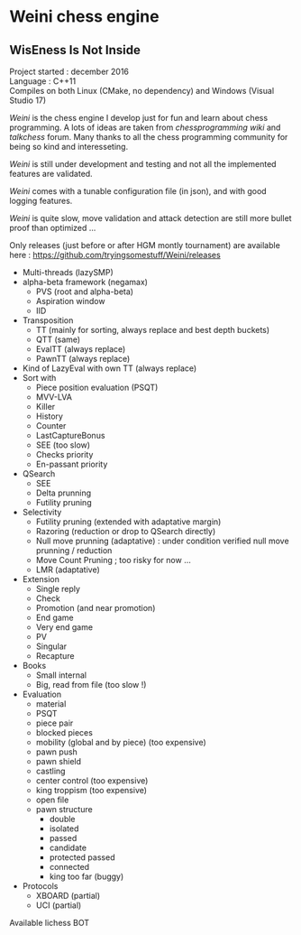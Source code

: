 # Weini chess engine  
## WisEness Is Not Inside  

Project started : december 2016  
Language : C++11  
Compiles on both Linux (CMake, no dependency) and Windows (Visual Studio 17)  

*Weini* is the chess engine I develop just for fun and learn about chess programming.
A lots of ideas are taken from _chessprogramming wiki_ and _talkchess_ forum. 
Many thanks to all the chess programming community for being so kind and interesseting.

*Weini* is still under development and testing and not all the implemented features are validated.

*Weini* comes with a tunable configuration file (in json), and with good logging features. 

*Weini* is quite slow, move validation and attack detection are still more bullet proof than optimized ...

Only releases (just before or after HGM montly tournament) are available here : https://github.com/tryingsomestuff/Weini/releases

* Multi-threads (lazySMP)
* alpha-beta framework (negamax)  
    * PVS (root and alpha-beta)  
    * Aspiration window  
    * IID  
* Transposition
    * TT (mainly for sorting, always replace and best depth buckets)  
    * QTT (same)  
    * EvalTT (always replace)
    * PawnTT (always replace)
* Kind of LazyEval with own TT (always replace)  
* Sort with  
    * Piece position evaluation (PSQT)  
    * MVV-LVA  
    * Killer  
    * History  
    * Counter  
    * LastCaptureBonus  
    * SEE (too slow)  
    * Checks priority  
    * En-passant priority  
* QSearch   
    * SEE  
    * Delta prunning  
    * Futility pruning  
* Selectivity
    * Futility pruning (extended with adaptative margin)  
    * Razoring (reduction or drop to QSearch directly)  
    * Null move prunning (adaptative) : under condition verified null move prunning / reduction  
    * Move Count Pruning ; too risky for now ...  
    * LMR (adaptative)  
* Extension  
    * Single reply  
    * Check  
    * Promotion (and near promotion)  
    * End game  
    * Very end game  
    * PV  
    * Singular  
    * Recapture  
* Books  
    * Small internal  
    * Big, read from file (too slow !)  
* Evaluation  
    * material  
    * PSQT 
    * piece pair  
    * blocked pieces
    * mobility (global and by piece) (too expensive)  
    * pawn push  
    * pawn shield  
    * castling  
    * center control (too expensive)  
    * king troppism (too expensive)  
    * open file  
    * pawn structure  
        * double  
        * isolated  
        * passed  
        * candidate  
        * protected passed  
        * connected  
        * king  too far (buggy)  
* Protocols
    * XBOARD (partial)  
    * UCI (partial)

Available lichess BOT

